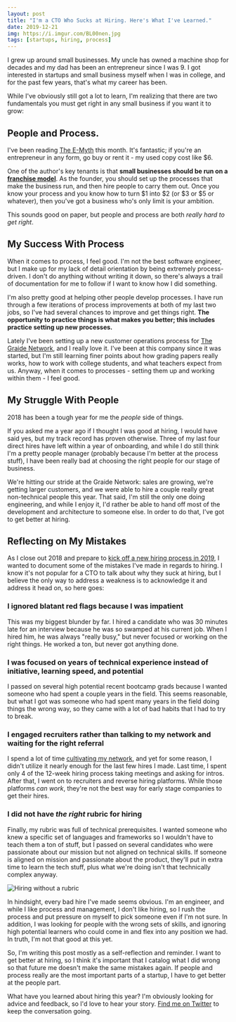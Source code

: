 ```yaml
---
layout: post
title: "I'm a CTO Who Sucks at Hiring. Here's What I've Learned."
date: 2019-12-21
img: https://i.imgur.com/BL00nen.jpg
tags: [startups, hiring, process]
---
```


I grew up around small businesses. My uncle has owned a machine shop for decades and my dad has been an entrepreneur since I was 9. I got interested in startups and small business myself when I was in college, and for the past few years, that's what my career has been.

While I've obviously still got a lot to learn, I'm realizing that there are two fundamentals you must get right in any small business if you want it to grow:

## People and Process.

I've been reading [The E-Myth](https://amzn.to/2GykrCL) this month. It's fantastic; if you're an entrepreneur in any form, go buy or rent it - my used copy cost like $6.

One of the author's key tenants is that **small businesses should be run on a [franchise model](https://www.cleanlink.com/cp/article/Learn-The-Franchise-Model-From-The-E-Myth-Revisited--19087)**. As the founder, you should set up the processes that make the business run, and then hire people to carry them out. Once you know your process and you know how to turn $1 into $2 (or $3 or $5 or whatever), then you've got a business who's only limit is your ambition.

This sounds good on paper, but people and process are both _really hard to get right_.

## My Success With Process

When it comes to process, I feel good. I'm not the best software engineer, but I make up for my lack of detail orientation by being extremely process-driven. I don't do anything without writing it down, so there's always a trail of documentation for me to follow if I want to know how I did something.

I'm also pretty good at helping other people develop processes. I have run through a few iterations of process improvements at both of my last two jobs, so I've had several chances to improve and get things right. **The opportunity to practice things is what makes you better; this includes practice setting up new processes.**

Lately I've been setting up a new customer operations process for [The Graide Network](https://www.thegraidenetwork.com/), and I really love it. I've been at this company since it was started, but I'm still learning finer points about how grading papers really works, how to work with college students, and what teachers expect from us. Anyway, when it comes to processes - setting them up and working within them - I feel good.

## My Struggle With People

2018 has been a tough year for me the _people_ side of things.

If you asked me a year ago if I thought I was good at hiring, I would have said yes, but my track record has proven otherwise. Three of my last four direct hires have left within a year of onboarding, and while I do still think I'm a pretty people manager (probably because I'm better at the process stuff), I have been really bad at choosing the right people for our stage of business.

We're hitting our stride at the Graide Network: sales are growing, we're getting larger customers, and we were able to hire a couple really great non-technical people this year. That said, I'm still the only one doing engineering, and while I enjoy it, I'd rather be able to hand off most of the development and architecture to someone else. In order to do that, I've got to get better at hiring.

## Reflecting on My Mistakes

As I close out 2018 and prepare to [kick off a new hiring process in 2019](https://github.com/thegraidenetwork/job-openings), I wanted to document some of the mistakes I've made in regards to hiring. I know it's not popular for a CTO to talk about why they suck at hiring, but I believe the only way to address a weakness is to acknowledge it and address it head on, so here goes:

### I ignored blatant red flags because I was impatient

This was my biggest blunder by far. I hired a candidate who was 30 minutes late for an interview because he was so swamped at his current job. When I hired him, he was always "really busy," but never focused or working on the right things. He worked a ton, but never got anything done.

### I was focused on years of technical experience instead of initiative, learning speed, and potential

I passed on several high potential recent bootcamp grads because I wanted someone who had spent a couple years in the field. This seems reasonable, but what I got was someone who had spent many years in the field doing things the wrong way, so they came with a lot of bad habits that I had to try to break.

### I engaged recruiters rather than talking to my network and waiting for the right referral

I spend a lot of time [cultivating my network](https://www.karllhughes.com/posts/the-key-to-networking-keeping-in-touch), and yet for some reason, I didn't utilize it nearly enough for the last few hires I made. Last time, I spent only 4 of the 12-week hiring process taking meetings and asking for intros. After that, I went on to recruiters and reverse hiring platforms. While those platforms _can work_, they're not the best way for early stage companies to get their hires.

### I did not have _the right_ rubric for hiring

Finally, my rubric was full of technical prerequisites. I wanted someone who knew a specific set of languages and frameworks so I wouldn't have to teach them a ton of stuff, but I passed on several candidates who were passionate about our mission but not aligned on technical skills. If someone is aligned on mission and passionate about the product, they'll put in extra time to learn the tech stuff, plus what we're doing isn't that technically complex anyway.

![Hiring without a rubric](https://i.imgur.com/ifKE2JM.jpg)

In hindsight, every bad hire I've made seems obvious. I'm an engineer, and while I like process and management, I don't like hiring, so I rush the process and put pressure on myself to pick someone even if I'm not sure. In addition, I was looking for people with the wrong sets of skills, and ignoring high potential learners who could come in and flex into any position we had. In truth, I'm not that good at this yet.

So, I'm writing this post mostly as a self-reflection and reminder. I want to get better at hiring, so I think it's important that I catalog what I did wrong so that future me doesn't make the same mistakes again. If people and process really are the most important parts of a startup, I have to get better at the people part.

What have you learned about hiring this year? I'm obviously looking for advice and feedback, so I'd love to hear your story. [Find me on Twitter](https://twitter.com/karllhughes) to keep the conversation going.
